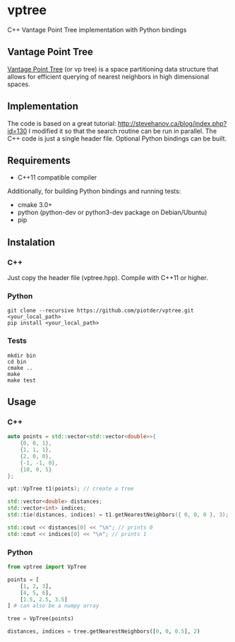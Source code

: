 # vptree
C++ Vantage Point Tree implementation with Python bindings

## Vantage Point Tree

[Vantage Point Tree](https://en.wikipedia.org/wiki/Vantage-point_tree) (or vp tree) is a space partitioning data structure that allows for efficient
querying of nearest neighbors in high dimensional spaces.

## Implementation

The code is based on a great tutorial: http://stevehanov.ca/blog/index.php?id=130
I modified it so that the search routine can be run in parallel.
The C++ code is just a single header file. Optional Python bindings can be built.

## Requirements

- C++11 compatible compiler

Additionally, for building Python bindings and running tests:
- cmake 3.0+
- python (python-dev or python3-dev package on Debian/Ubuntu)
- pip

## Instalation

### C++
Just copy the header file (vptree.hpp). Compile with C++11 or higher.

### Python
```
git clone --recursive https://github.com/piotder/vptree.git <your_local_path>
pip install <your_local_path>
```

### Tests
```
mkdir bin
cd bin
cmake ..
make
make test
```

## Usage

### C++
```c++
auto points = std::vector<std::vector<double>>{
    {0, 0, 1},
    {1, 1, 1},
    {2, 0, 0},
    {-1, -1, 0},
    {10, 0, 5}
};

vpt::VpTree t1(points); // create a tree

std::vector<double> distances;
std::vector<int> indices;
std::tie(distances, indices) = t1.getNearestNeighbors({ 0, 0, 0 }, 3); // find 3 neighbors closest to the given point

std::cout << distances[0] << "\n"; // prints 0
std::cout << indices[0] << "\n"; // prints 1
```
### Python
```Python
from vptree import VpTree

points = [
    [1, 2, 3],
    [4, 5, 6],
    [1.5, 2.5, 3.5]
] # can also be a numpy array

tree = VpTree(points)

distances, indices = tree.getNearestNeighbors([0, 0, 0.5], 2)
```